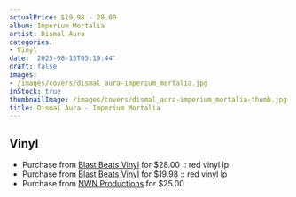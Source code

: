 ```yaml
---
actualPrice: $19.98 - 28.00
album: Imperium Mortalia
artist: Dismal Aura
categories:
- Vinyl
date: '2025-08-15T05:19:44'
draft: false
images:
- /images/covers/dismal_aura-imperium_mortalia.jpg
inStock: true
thumbnailImage: /images/covers/dismal_aura-imperium_mortalia-thumb.jpg
title: Dismal Aura - Imperium Mortalia
---
```


## Vinyl
* Purchase from [Blast Beats Vinyl](https://blastbeatsvinyl.com/products/dismal-aura-imperium-mortalia-red-vinyl-lp) for $28.00 :: red vinyl lp
* Purchase from [Blast Beats Vinyl](https://blastbeatsvinyl.com/products/blemish-dismal-aura-imperium-mortalia-red-vinyl-lp) for $19.98 :: red vinyl lp
* Purchase from [NWN Productions](http://shop.nwnprod.com/index.php?route=product/product&path=75&product_id=60809&sort=pd.name&order=ASC) for $25.00

